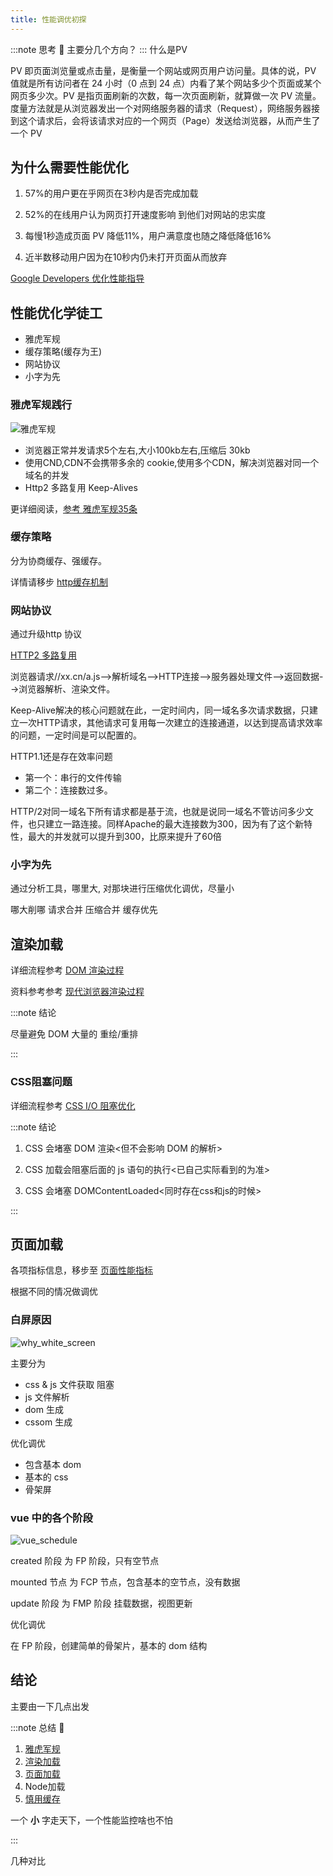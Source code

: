 ```yaml
---
title: 性能调优初探
---
```

:::note 思考 🤔
主要分几个方向？
:::
什么是PV

PV 即页面浏览量或点击量，是衡量一个网站或网页用户访问量。具体的说，PV 值就是所有访问者在 24 小时（0 点到 24 点）内看了某个网站多少个页面或某个网页多少次。PV 是指页面刷新的次数，每一次页面刷新，就算做一次 PV 流量。度量方法就是从浏览器发出一个对网络服务器的请求（Request），网络服务器接到这个请求后，会将该请求对应的一个网页（Page）发送给浏览器，从而产生了一个 PV

## 为什么需要性能优化

1. 57%的⽤户更在乎⽹⻚在3秒内是否完成加载

2. 52%的在线⽤户认为⽹⻚打开速度影响 到他们对⽹站的忠实度

3. 每慢1秒造成⻚⾯ PV 降低11%，⽤户满意度也随之降低降低16%

4. 近半数移动⽤户因为在10秒内仍未打开⻚⾯从⽽放弃

[Google Developers 优化性能指导](https://developers.google.cn/web/fundamentals/performance/get-started)

## 性能优化学徒工

- 雅虎军规
- 缓存策略(缓存为王)
- 网站协议
- 小字为先

### 雅虎军规践行

![雅虎军规](/images/performance/yahoo_rules.png)

- 浏览器正常并发请求5个左右,大小100kb左右,压缩后 30kb
- 使用CND,CDN不会携带多余的 cookie,使用多个CDN，解决浏览器对同一个域名的并发
- Http2 多路复用 Keep-Alives

更详细阅读，[参考 雅虎军规35条](https://www.jianshu.com/p/4cbcd202a591)

### 缓存策略

分为协商缓存、强缓存。

详情请移步 [http缓存机制](http/http_1.md#http缓存机制)

### ⽹站协议

通过升级http 协议

[HTTP2 多路复用](http/http_2.md#多路复用)

浏览器请求//xx.cn/a.js-->解析域名—>HTTP连接—>服务器处理⽂件—>返回数据-->浏览器解析、渲染⽂件。

Keep-Alive解决的核⼼问题就在此，⼀定时间内，同⼀域名多次请求数据，只建⽴⼀次HTTP请求，其他请求可复⽤每⼀次建⽴的连接通道，以达到提⾼请求效率的问题，⼀定时间是可以配置的。

HTTP1.1还是存在效率问题

- 第⼀个：串⾏的⽂件传输
- 第⼆个：连接数过多。

HTTP/2对同⼀域名下所有请求都是基于流，也就是说同⼀域名不管访问多少⽂件，也只建⽴⼀路连接。同样Apache的最⼤连接数为300，因为有了这个新特性，最⼤的并发就可以提升到300，⽐原来提升了60倍

### 小字为先

通过分析工具，哪里大, 对那块进行压缩优化调优，尽量小

哪大削哪 请求合并 压缩合并 缓存优先

## 渲染加载

详细流程参考 [DOM 渲染过程](performance/rendering_process.md)

资料参考参考 [现代浏览器渲染过程](performance/browser_rendering_process.md)

:::note 结论

尽量避免 DOM 大量的 重绘/重排

:::

### CSS阻塞问题

详细流程参考 [CSS I/O 阻塞优化](css/css_io.md)

:::note 结论

1. CSS 会堵塞 DOM 渲染<但不会影响 DOM 的解析>

2. CSS 加载会阻塞后⾯的 js 语句的执⾏<已⾃⼰实际看到的为准>

3. CSS 会堵塞 DOMContentLoaded<同时存在css和js的时候>

:::

## 页面加载

各项指标信息，移步至 [页面性能指标](./page_performance_index)

根据不同的情况做调优

### 白屏原因

![why_white_screen](/images/performance/why_white_screen.png)

主要分为

- css & js 文件获取 阻塞
- js 文件解析
- dom 生成
- cssom 生成

优化调优

- 包含基本 dom
- 基本的 css
- 骨架屏

### vue 中的各个阶段

![vue_schedule](/images/performance/vue_schedule.png)

created 阶段 为 FP 阶段，只有空节点

mounted 节点 为 FCP 节点，包含基本的空节点，没有数据

update 阶段 为 FMP 阶段 挂载数据，视图更新

优化调优

在 FP 阶段，创建简单的骨架片，基本的 dom 结构

## 结论

主要由一下几点出发

:::note 总结 🍺

1. [雅虎军规](performance/performance.md#雅虎军规践行)
2. [渲染加载](performance/performance.md#渲染加载)
3. [页面加载](performance/performance.md#页面加载)
4. Node加载
5. [慎用缓存](performance/performance.md#缓存策略)

一个 **小** 字走天下，一个性能监控啥也不怕

:::

几种对比